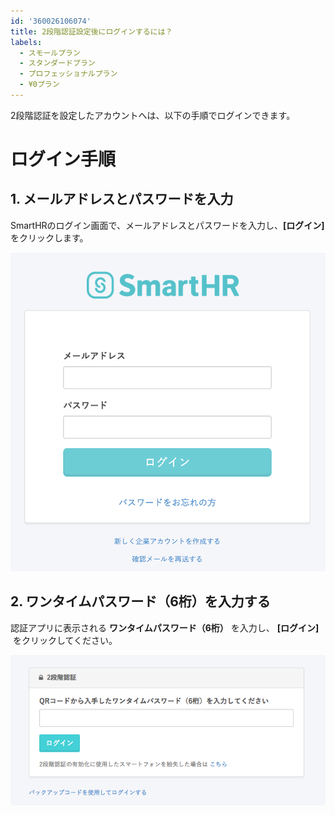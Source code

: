 ```yaml
---
id: '360026106074'
title: 2段階認証設定後にログインするには？
labels:
  - スモールプラン
  - スタンダードプラン
  - プロフェッショナルプラン
  - ¥0プラン
---
```

2段階認証を設定したアカウントへは、以下の手順でログインできます。 

# ログイン手順

## 1\. メールアドレスとパスワードを入力

SmartHRのログイン画面で、メールアドレスとパスワードを入力し、**\[ログイン\]** をクリックします。

![__________2019-10-04_14.52.40.png](./__________2019-10-04_14.52.40.png)

## 2\. ワンタイムパスワード（6桁）を入力する

認証アプリに表示される **ワンタイムパスワード（6桁）** を入力し、 **\[ログイン\]**  をクリックしてください。

![ワンタイムパスワードを入力してください](./two-factor-authentication_3629_02.png)
